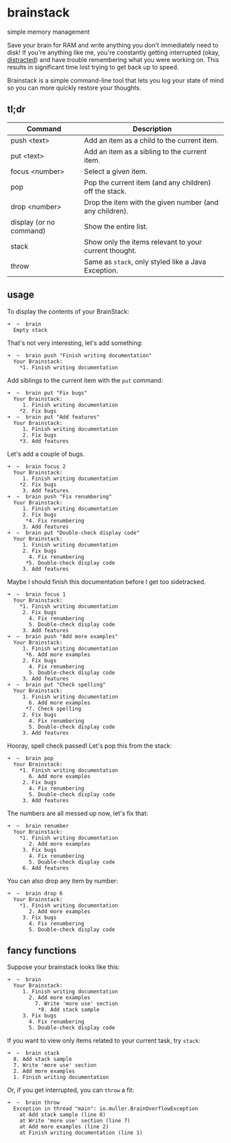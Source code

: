 # brainstack
simple memory management

Save your brain for RAM and write anything you don't immediately need to disk! If you're anything like me, you're constantly getting interrupted (okay, [distracted](http://hckrnews.com)) and have trouble remembering what you were working on. This results in significant time lost trying to get back up to speed.

Brainstack is a simple command-line tool that lets you log your state of mind so you can more quickly restore your thoughts.

## tl;dr
| Command            | Description |
|--------------------|-------------|
| push &lt;text>     | Add an item as a child to the current item.
| put &lt;text>      | Add an item as a sibling to the current item.
| focus &lt;number>  | Select a given item.
| pop                | Pop the current item (and any children) off the stack.
| drop &lt;number>   | Drop the item with the given number (and any children).
| display (or no command) | Show the entire list.
| stack              | Show only the items relevant to your current thought.
| throw              | Same as `stack`, only styled like a Java Exception.

## usage

To display the contents of your BrainStack:

```
➜  ~  brain
  Empty stack
```

That's not very interesting, let's add something:

```
➜  ~  brain push "Finish writing documentation"
  Your Brainstack:
    *1. Finish writing documentation
```

Add siblings to the current item with the `put` command:

```
➜  ~  brain put "Fix bugs"
  Your Brainstack:
     1. Finish writing documentation
    *2. Fix bugs
➜  ~  brain put "Add features"
  Your Brainstack:
     1. Finish writing documentation
     2. Fix bugs
    *3. Add features
```

Let's add a couple of bugs.

```
➜  ~  brain focus 2
  Your Brainstack:
     1. Finish writing documentation
    *2. Fix bugs
     3. Add features
➜  ~  brain push "Fix renumbering"
  Your Brainstack:
     1. Finish writing documentation
     2. Fix bugs
      *4. Fix renumbering
     3. Add features
➜  ~  brain put "Double-check display code"
  Your Brainstack:
     1. Finish writing documentation
     2. Fix bugs
       4. Fix renumbering
      *5. Double-check display code
     3. Add features
```

Maybe I should finish this documentation before I get too sidetracked.

```
➜  ~  brain focus 1
  Your Brainstack:
    *1. Finish writing documentation
     2. Fix bugs
       4. Fix renumbering
       5. Double-check display code
     3. Add features
➜  ~  brain push "Add more examples"
  Your Brainstack:
     1. Finish writing documentation
      *6. Add more examples
     2. Fix bugs
       4. Fix renumbering
       5. Double-check display code
     3. Add features
➜  ~  brain put "Check spelling"
  Your Brainstack:
     1. Finish writing documentation
       6. Add more examples
      *7. Check spelling
     2. Fix bugs
       4. Fix renumbering
       5. Double-check display code
     3. Add features
```

Hooray, spell check passed! Let's pop this from the stack:
```
➜  ~  brain pop
  Your Brainstack:
    *1. Finish writing documentation
       6. Add more examples
     2. Fix bugs
       4. Fix renumbering
       5. Double-check display code
     3. Add features
```
The numbers are all messed up now, let's fix that:
```
➜  ~  brain renumber
  Your Brainstack:
    *1. Finish writing documentation
       2. Add more examples
     3. Fix bugs
       4. Fix renumbering
       5. Double-check display code
     6. Add features
```

You can also drop any item by number:
```
➜  ~  brain drop 6
  Your Brainstack:
    *1. Finish writing documentation
       2. Add more examples
     3. Fix bugs
       4. Fix renumbering
       5. Double-check display code
```

## fancy functions

Suppose your brainstack looks like this:
```
➜  ~  brain
  Your Brainstack:
     1. Finish writing documentation
       2. Add more examples
         7. Write 'more use' section
          *8. Add stack sample
     3. Fix bugs
       4. Fix renumbering
       5. Double-check display code
```

If you want to view only items related to your current task, try `stack`:
```
➜  ~  brain stack
  8. Add stack sample
  7. Write 'more use' section
  2. Add more examples
  1. Finish writing documentation
```

Or, if you get interrupted, you can `throw` a fit:
```
➜  ~  brain throw
  Exception in thread "main": io.muller.BrainOverflowException
    at Add stack sample (line 8)
    at Write 'more use' section (line 7)
    at Add more examples (line 2)
    at Finish writing documentation (line 1)
```
